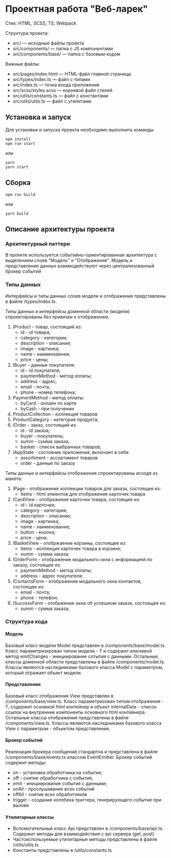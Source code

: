 # Проектная работа "Веб-ларек"

Стек: HTML, SCSS, TS, Webpack

Структура проекта:
- src/ — исходные файлы проекта
- src/components/ — папка с JS компонентами
- src/components/base/ — папка с базовым кодом

Важные файлы:
- src/pages/index.html — HTML-файл главной страницы
- src/types/index.ts — файл с типами
- src/index.ts — точка входа приложения
- src/scss/styles.scss — корневой файл стилей
- src/utils/constants.ts — файл с константами
- src/utils/utils.ts — файл с утилитами

## Установка и запуск
Для установки и запуска проекта необходимо выполнить команды

```
npm install
npm run start
```

или

```
yarn
yarn start
```
## Сборка

```
npm run build
```

или

```
yarn build
```

## Описание архитектуры проекта

### Архитектурный паттерн

В проекте используется событийно-ориентированная архитектура с выделением слоев "Модель" и "Отображение". Модель и представление данных взаимодействуют через централизованный брокер событий


### Типы данных

Интерфейсы и типы данных слоев модели и отображения представлены в файле /types/index.ts. 

Типы данных и интерфейсы доменной области (модели) спроектированы без привязки к отображению: 

1. IProduct - товар, состоящий из:
    - id - id товара;
    - category - категории;
    - description - описания;
    - image - картинка;
    - name - наименования;
    - price - цены;
2. IBuyer - данные покупателя:
    - id - id покупателя;
    - paymentMethod - метод оплаты;
    - address - адрес; 
    - email - почта;
    - phone - номер телефона;
3. PaymentMethod - метод оплаты:
    - byСard - онлайн по карте
    - byCash - при получении
4. ProductCollection - коллекция товаров
5. ProductCategory - категория продукта;
6. IOrder - заказ, состоящий из:
     - id - id заказа;
     - buyer - покупатель;
     - summ - сумма заказа;
     - basket - список выбранных товаров;
7. IAppState - состояние приложения, включает в себя
     - assortiment - ассортимент товаров
     - order - данные по заказу     

Типы данных и интерфейсы отображения спроектированы исходя из макета: 

1. IPage - отображение коллекции товаров для заказа, состоящее из:
    - items - html элментов для отображения карточек товара
2. ICardView - отображение карточки товара, состоящее из:
    - id - id карточки;
    - category - категория;
	- description - описание;
	- image - картинка;
	- name - наименование;
    - button - кнопка;
	- price - цена;
3. IBasketView - отобржаение корзины, состоящее из:
    - items - коллекция карточек товара в корзине;
    - summ - сумма заказа;
4. IOrderForm - отображение модального окна с информацией по заказу, состоящее из:
    - paymentMethod - метод оплаты;
	- address - адрес покупателя;
5. IContactsForm - отображение модального окна контактов, состоящее из:
    - email - почта;
	- phone - телефон;
6. ISuccessForm - отобржение окна об успешном заказе, состоящее из:
	- summ - сумма заказа;

### Структура кода

#### Модель

Базовый класс модели Model представлен в /components/base/model.ts. Класс параметризирован типом модели - T и содержит ключевой метод emitChanges - инициирование сотытия с данными.
Остальные классы доменной области представлены в файле /components/model.ts. Классы являются наследниками базового класса Model c параметром, который отражает объект модели.

#### Представление

Базовый класс отображения View представлен в /components/base/view.ts. Класс параметризован типом отображения - T, содержит основной html контейнер и объект internalData - 
список ссылок на внутренние компоненты основного html контейнера.
Остальные классы отображения представлены в файле /components/view.ts. Классы являются наследниками базового класса View c параметром - объектом представления.

#### Брокер событий

Реализация брокера сообщений стандартна и представлена в файле /components/base/events.ts классом EventEmitter. 
Брокер событий содержит методы:
- on - установка обработчика на событие;
- off - снятие обработчика с события;
- emit - инициирование события с данными;
- onAll - прослушивание всех событий
- offAll - снятие всех обработчиков
- trigger - создание коллбека триггера, генерирующего событие при вызове


#### Утилитарные классы

- Вспомогательный класс Api представлен в /components/base/api.ts. Содержит методы для взаимодействия с api сервера (get, post)
- Частоиспользуемые утилитарные методы представлены в файле /utils/utils.ts
- Константы представлены в /utils/constants.ts
